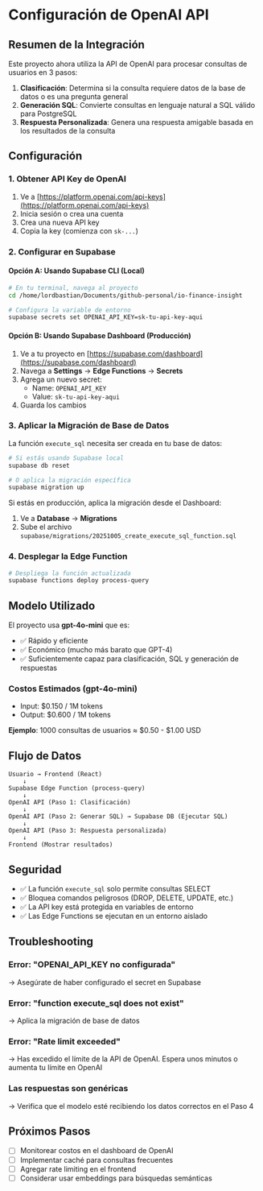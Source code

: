 # Configuración de OpenAI API

## Resumen de la Integración

Este proyecto ahora utiliza la API de OpenAI para procesar consultas de usuarios en 3 pasos:

1. **Clasificación**: Determina si la consulta requiere datos de la base de datos o es una pregunta general
2. **Generación SQL**: Convierte consultas en lenguaje natural a SQL válido para PostgreSQL
3. **Respuesta Personalizada**: Genera una respuesta amigable basada en los resultados de la consulta

## Configuración

### 1. Obtener API Key de OpenAI

1. Ve a [https://platform.openai.com/api-keys](https://platform.openai.com/api-keys)
2. Inicia sesión o crea una cuenta
3. Crea una nueva API key
4. Copia la key (comienza con `sk-...`)

### 2. Configurar en Supabase

#### Opción A: Usando Supabase CLI (Local)

```bash
# En tu terminal, navega al proyecto
cd /home/lordbastian/Documents/github-personal/io-finance-insight

# Configura la variable de entorno
supabase secrets set OPENAI_API_KEY=sk-tu-api-key-aqui
```

#### Opción B: Usando Supabase Dashboard (Producción)

1. Ve a tu proyecto en [https://supabase.com/dashboard](https://supabase.com/dashboard)
2. Navega a **Settings** → **Edge Functions** → **Secrets**
3. Agrega un nuevo secret:
   - Name: `OPENAI_API_KEY`
   - Value: `sk-tu-api-key-aqui`
4. Guarda los cambios

### 3. Aplicar la Migración de Base de Datos

La función `execute_sql` necesita ser creada en tu base de datos:

```bash
# Si estás usando Supabase local
supabase db reset

# O aplica la migración específica
supabase migration up
```

Si estás en producción, aplica la migración desde el Dashboard:
1. Ve a **Database** → **Migrations**
2. Sube el archivo `supabase/migrations/20251005_create_execute_sql_function.sql`

### 4. Desplegar la Edge Function

```bash
# Despliega la función actualizada
supabase functions deploy process-query
```

## Modelo Utilizado

El proyecto usa **gpt-4o-mini** que es:
- ✅ Rápido y eficiente
- ✅ Económico (mucho más barato que GPT-4)
- ✅ Suficientemente capaz para clasificación, SQL y generación de respuestas

### Costos Estimados (gpt-4o-mini)

- Input: $0.150 / 1M tokens
- Output: $0.600 / 1M tokens

**Ejemplo**: 1000 consultas de usuarios ≈ $0.50 - $1.00 USD

## Flujo de Datos

```
Usuario → Frontend (React)
    ↓
Supabase Edge Function (process-query)
    ↓
OpenAI API (Paso 1: Clasificación)
    ↓
OpenAI API (Paso 2: Generar SQL) → Supabase DB (Ejecutar SQL)
    ↓
OpenAI API (Paso 3: Respuesta personalizada)
    ↓
Frontend (Mostrar resultados)
```

## Seguridad

- ✅ La función `execute_sql` solo permite consultas SELECT
- ✅ Bloquea comandos peligrosos (DROP, DELETE, UPDATE, etc.)
- ✅ La API key está protegida en variables de entorno
- ✅ Las Edge Functions se ejecutan en un entorno aislado

## Troubleshooting

### Error: "OPENAI_API_KEY no configurada"
→ Asegúrate de haber configurado el secret en Supabase

### Error: "function execute_sql does not exist"
→ Aplica la migración de base de datos

### Error: "Rate limit exceeded"
→ Has excedido el límite de la API de OpenAI. Espera unos minutos o aumenta tu límite en OpenAI

### Las respuestas son genéricas
→ Verifica que el modelo esté recibiendo los datos correctos en el Paso 4

## Próximos Pasos

- [ ] Monitorear costos en el dashboard de OpenAI
- [ ] Implementar caché para consultas frecuentes
- [ ] Agregar rate limiting en el frontend
- [ ] Considerar usar embeddings para búsquedas semánticas
